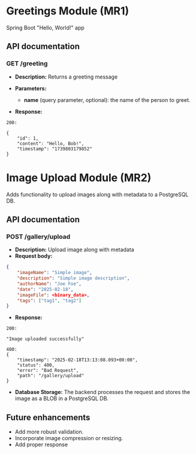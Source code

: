 # Greetings Module (MR1)

Spring Boot "Hello, World!" app

## API documentation

### GET /greeting

- **Description:**
  Returns a greeting message
- **Parameters:**

  - **name** (query parameter, optional): the name of the person to greet.
- **Response:**

```
200: 

{
	"id": 1,
	"content": "Hello, Bob!",
	"timestamp": "1739803179852"
}
```

# Image Upload Module (MR2)

Adds functionality to upload images along with metadata to a PostgreSQL DB.

## API documentation

### POST /gallery/upload

- **Description:**
Upload image along with metadata
- **Request body:**

```json
{
    "imageName": "Simple image",
    "description": "Simple image description",
    "authorName": "Joe Foe",
    "date": "2025-02-18",
    "imageFile": <binary_data>,
    "tags": ["tag1", "tag2"]
}
```
- **Response:**

```
200: 

"Image uploaded successfully"

400:
{
	"timestamp": "2025-02-18T13:13:08.093+00:00",
	"status": 400,
	"error": "Bad Request",
	"path": "/gallery/upload"
}
```

- **Database Storage:**
  The backend processes the request and stores the image as a BLOB in a PostgreSQL DB.

## Future enhancements

- Add more robust validation.
- Incorporate image compression or resizing.
- Add proper response
